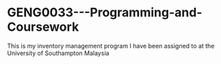 # GENG0033---Programming-and-Coursework

This is my inventory management program I have been assigned to at the University of Southampton Malaysia

